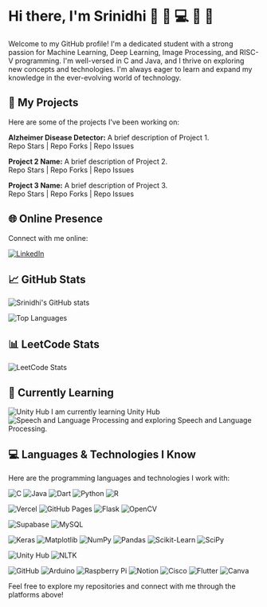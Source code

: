 # Hi there, I'm Srinidhi 👋 🚀 💻 🎨 🌱

Welcome to my GitHub profile! I'm a dedicated student with a strong passion for Machine Learning, Deep Learning, Image Processing, and RISC-V programming. I'm well-versed in C and Java, and I thrive on exploring new concepts and technologies. I'm always eager to learn and expand my knowledge in the ever-evolving world of technology.

## 🚀 My Projects
Here are some of the projects I've been working on:

**Alzheimer Disease Detector:** A brief description of Project 1.  
Repo Stars | Repo Forks | Repo Issues

**Project 2 Name:** A brief description of Project 2.  
Repo Stars | Repo Forks | Repo Issues

**Project 3 Name:** A brief description of Project 3.  
Repo Stars | Repo Forks | Repo Issues

## 🌐 Online Presence
Connect with me online:

[![LinkedIn](https://img.shields.io/badge/LinkedIn-%230077B5.svg?style=for-the-badge&logo=linkedin&logoColor=white)](https://linkedin.com/in/yourusername)

## 📈 GitHub Stats
![Srinidhi's GitHub stats](https://github-readme-stats.vercel.app/api?username=Srinidhi-Krishnan30&show_icons=true&theme=radical)

![Top Languages](https://github-readme-stats.vercel.app/api/top-langs/?username=Srinidhi-Krishnan30&layout=compact&theme=radical)

## 📊 LeetCode Stats
![LeetCode Stats]([https://leetcode.card.workers.dev/Srinidhi-Krishnan30?theme=dark&font=baloo&extension=null](https://leetcode.card.workers.dev/u/Srinidhi_03?theme=dark&font=baloo&extension=null))

## 🌱 Currently Learning
![Unity Hub](https://img.shields.io/badge/UnityHub-%23000000.svg?style=for-the-badge&logo=unity&logoColor=white) I am currently learning Unity Hub  
![Speech and Language Processing](https://img.shields.io/badge/Speech%20and%20Language%20Processing-%23008CFF.svg?style=for-the-badge) and exploring Speech and Language Processing.

## 💻 Languages & Technologies I Know
Here are the programming languages and technologies I work with:

![C](https://img.shields.io/badge/C-%2300599C.svg?style=for-the-badge&logo=c&logoColor=white) 
![Java](https://img.shields.io/badge/Java-%23ED8B00.svg?style=for-the-badge&logo=java&logoColor=white) 
![Dart](https://img.shields.io/badge/Dart-%230175C2.svg?style=for-the-badge&logo=dart&logoColor=white) 
![Python](https://img.shields.io/badge/Python-%233776AB.svg?style=for-the-badge&logo=python&logoColor=white) 
![R](https://img.shields.io/badge/R-%23276DC3.svg?style=for-the-badge&logo=r&logoColor=white)

![Vercel](https://img.shields.io/badge/Vercel-%23000000.svg?style=for-the-badge&logo=vercel&logoColor=white) 
![GitHub Pages](https://img.shields.io/badge/Github%20Pages-%232671E5.svg?style=for-the-badge&logo=github) 
![Flask](https://img.shields.io/badge/Flask-%23000.svg?style=for-the-badge&logo=flask) 
![OpenCV](https://img.shields.io/badge/OpenCV-%235C3EE8.svg?style=for-the-badge&logo=opencv&logoColor=white) 

![Supabase](https://img.shields.io/badge/Supabase-%233ACDCE.svg?style=for-the-badge&logo=supabase) 
![MySQL](https://img.shields.io/badge/MySQL-%234479A1.svg?style=for-the-badge&logo=mysql&logoColor=white)

![Keras](https://img.shields.io/badge/Keras-%23D00000.svg?style=for-the-badge&logo=keras&logoColor=white) 
![Matplotlib](https://img.shields.io/badge/Matplotlib-%23113B92.svg?style=for-the-badge&logo=matplotlib&logoColor=white) 
![NumPy](https://img.shields.io/badge/NumPy-%23013243.svg?style=for-the-badge&logo=numpy&logoColor=white) 
![Pandas](https://img.shields.io/badge/Pandas-%23150458.svg?style=for-the-badge&logo=pandas&logoColor=white) 
![Scikit-Learn](https://img.shields.io/badge/scikit_learn-%23F7931E.svg?style=for-the-badge&logo=scikit-learn&logoColor=white) 
![SciPy](https://img.shields.io/badge/SciPy-%230C55A5.svg?style=for-the-badge&logo=scipy&logoColor=white)

![Unity Hub](https://img.shields.io/badge/UnityHub-%23000000.svg?style=for-the-badge&logo=unity&logoColor=white) 
![NLTK](https://img.shields.io/badge/NLTK-%23008CFF.svg?style=for-the-badge&logo=nltk&logoColor=white) 

![GitHub](https://img.shields.io/badge/GitHub-%23181717.svg?style=for-the-badge&logo=github&logoColor=white) 
![Arduino](https://img.shields.io/badge/Arduino-%2300979D.svg?style=for-the-badge&logo=arduino&logoColor=white) 
![Raspberry Pi](https://img.shields.io/badge/RaspberryPi-%23A22846.svg?style=for-the-badge&logo=raspberry-pi&logoColor=white) 
![Notion](https://img.shields.io/badge/Notion-%23000000.svg?style=for-the-badge&logo=notion&logoColor=white) 
![Cisco](https://img.shields.io/badge/Cisco-%231BA0D7.svg?style=for-the-badge&logo=cisco&logoColor=white) 
![Flutter](https://img.shields.io/badge/Flutter-%2302569B.svg?style=for-the-badge&logo=flutter&logoColor=white) 
![Canva](https://img.shields.io/badge/Canva-%2300C4CC.svg?style=for-the-badge&logo=canva&logoColor=white)

Feel free to explore my repositories and connect with me through the platforms above!
